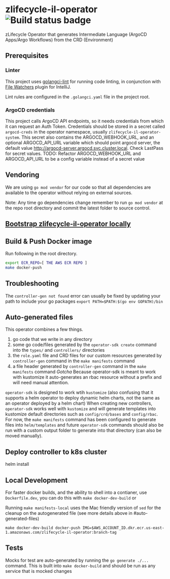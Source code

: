 # zlifecycle-il-operator ![Build status badge](https://github.com/CompuZest/zlifecycle-il-operator/actions/workflows/main.yaml/badge.svg)

zLifecycle Operator that generates Intermediate Language (ArgoCD Apps/Argo Workflows) from the CRD (Environment)

## Prerequisites

### Linter
This project uses [golangci-lint](https://github.com/golangci/golangci-lint) for running code linting,
in conjunction with [File Watchers](https://www.jetbrains.com/help/idea/using-file-watchers.html) plugin for IntelliJ.

Lint rules are configured in the `.golangci.yaml` file in the project root.

### ArgoCD credentials
This project calls ArgoCD API endpoints, so it needs credentials from which it can request an Auth Token.
Credentials should be stored in a secret called `argocd-creds` in the operator namespace, usually `zlifecycle-il-operator-system`.
This secret also contains the ARGOCD_WEBHOOK_URL, and an optional ARGOCD_API_URL variable which should point argocd server,
the default value http://argocd-server.argocd.svc.cluster.local.
Check LastPass for secret values.
TODO: Refactor ARGOCD_WEBHOOK_URL and ARGOCD_API_URL to be a config variable instead of a secret value

## Vendoring

We are using `go mod vendor` for our code so that all dependencies are available to the operator without relying on external sources.

Note: Any time go dependencies change remember to run `go mod vendor` at the repo root directory and commit the latest folder to source control.

## [Bootstrap zlifecycle-il-operator locally](./zlifecycle/runbook/setup/bootstrap-operator-locally.md)

## Build & Push Docker image

Run following in the root directory.

```bash
export ECR_REPO=[ THE AWS ECR REPO ]
make docker-push
```

## Troubleshooting
The `controller-gen not found` error can usually be fixed by updating your path to include your go packages `export PATH=$PATH:$(go env GOPATH)/bin`

## Auto-generated files
This operator combines a few things.
1. go code that we write in any directory
2. some go code/files generated by the `operator-sdk create` command into the `types/` and `controllers/` directories
3. the `role.yaml` file and CRD files for our custom resources generated by `controller-gen` command in the `make manifests` command
4. a file header generated by `controller-gen` command in the `make manifests` command
*Gotcha* Because operator-sdk is meant to work with kustomize it auto-generates an rbac resource without a prefix and will need manual attention.

`operator-sdk` is designed to work wtih `kustomize` (also confusing that it supports a helm operator to deploy dynamic helm charts, not the same as an operator deployed by a helm chart)
When creating new controllers, `operator-sdk` works well with `kustomize` and will generate templates into kustomize default directories such as `config/crd/bases` and `config/rbac`. For now, the `make manifests` command has been configured to generate files into `helm/templates` and future `operator-sdk` commands should also be run with a custom output folder to generate into that directory (can also be moved manually).

## Deploy controller to k8s cluster
helm install

## Local Development
For faster docker builds, and the ability to shell into a contianer, use `Dockerfile.dev`, you can do this with `make docker-dev-build` or

Running `make manifests-local` uses the Mac friendly version of `sed` for the cleanup on the autogenerated file (see more details above in #auto-generated-files)

```
make docker-dev-build docker-push IMG=$AWS_ACCOUNT_ID.dkr.ecr.us-east-1.amazonaws.com/zlifecycle-il-operator:branch-tag
```
## Tests
Mocks for test are auto-generated by running the `go generate ./...` command. This is built into `make docker-build` and should be run as any service that is mocked changes
